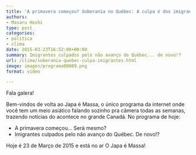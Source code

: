 ```yaml
---
title: 'A primavera começou? Soberania no Québec: A culpa é dos imigrantes?'
authors:
- Masaru Hoshi
type: post
categories:
- politica
- clima
date: 2015-03-23T16:52:00+00:00
summary: Imigrantes culpados pelo não avanço do Québec... de novo!?
url: /clima/soberania-quebec-culpa-imigrantes.html
image: images/programa00009.png
format: video

---
```

Fala galera!

Bem-vindos de volta ao Japa é Massa, o único programa da internet onde você tem um meio asiático falando sozinho pra câmera todas as semanas, trazendo notícias do acontece no grande Canadá. No programa de hoje:

  * A primavera começou&#8230; Será mesmo?
  * Imigrantes culpados pelo não avanço do Québec. De novo!?

Hoje é 23 de Março de 2015 e está no ar O Japa é Massa!